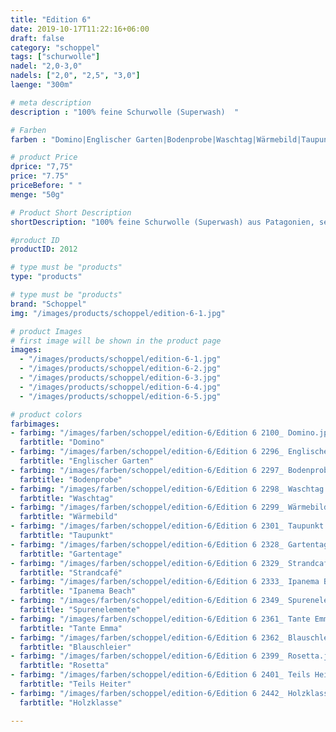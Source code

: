 ```yaml
---
title: "Edition 6"
date: 2019-10-17T11:22:16+06:00
draft: false
category: "schoppel"
tags: ["schurwolle"]
nadel: "2,0-3,0"
nadels: ["2,0", "2,5", "3,0"] 
laenge: "300m"	

# meta description
description : "100% feine Schurwolle (Superwash)  "

# Farben
farben : "Domino|Englischer Garten|Bodenprobe|Waschtag|Wärmebild|Taupunkt|Gartentage|Strandcafé|Ipanema Beach|Spurenelemente|Tante Emma|Blauschleier|Rosetta|Teils Heiter|Holzklasse"

# product Price
dprice: "7,75"
price: "7.75"
priceBefore: " "
menge: "50g"

# Product Short Description
shortDescription: "100% feine Schurwolle (Superwash) aus Patagonien, sehr weiches Farbverlaufsgarn"

#product ID
productID: 2012

# type must be "products"
type: "products"

# type must be "products"
brand: "Schoppel"
img: "/images/products/schoppel/edition-6-1.jpg"   

# product Images
# first image will be shown in the product page
images:
  - "/images/products/schoppel/edition-6-1.jpg"
  - "/images/products/schoppel/edition-6-2.jpg"
  - "/images/products/schoppel/edition-6-3.jpg"
  - "/images/products/schoppel/edition-6-4.jpg"
  - "/images/products/schoppel/edition-6-5.jpg"

# product colors
farbimages:
- farbimg: "/images/farben/schoppel/edition-6/Edition 6 2100_ Domino.jpg"	
  farbtitle: "Domino"
- farbimg: "/images/farben/schoppel/edition-6/Edition 6 2296_ Englischer Garten.jpg"	
  farbtitle: "Englischer Garten"
- farbimg: "/images/farben/schoppel/edition-6/Edition 6 2297_ Bodenprobe.jpg"	
  farbtitle: "Bodenprobe"
- farbimg: "/images/farben/schoppel/edition-6/Edition 6 2298_ Waschtag.jpg"	
  farbtitle: "Waschtag"
- farbimg: "/images/farben/schoppel/edition-6/Edition 6 2299_ Wärmebild.jpg"	
  farbtitle: "Wärmebild"
- farbimg: "/images/farben/schoppel/edition-6/Edition 6 2301_ Taupunkt.jpg"	
  farbtitle: "Taupunkt"
- farbimg: "/images/farben/schoppel/edition-6/Edition 6 2328_ Gartentage.jpg"	
  farbtitle: "Gartentage"
- farbimg: "/images/farben/schoppel/edition-6/Edition 6 2329_ Strandcafé.jpg"	
  farbtitle: "Strandcafé"
- farbimg: "/images/farben/schoppel/edition-6/Edition 6 2333_ Ipanema Beach.jpg"	
  farbtitle: "Ipanema Beach"
- farbimg: "/images/farben/schoppel/edition-6/Edition 6 2349_ Spurenelemente.jpg"	
  farbtitle: "Spurenelemente"
- farbimg: "/images/farben/schoppel/edition-6/Edition 6 2361_ Tante Emma.jpg"	
  farbtitle: "Tante Emma"
- farbimg: "/images/farben/schoppel/edition-6/Edition 6 2362_ Blauschleier.jpg"	
  farbtitle: "Blauschleier"
- farbimg: "/images/farben/schoppel/edition-6/Edition 6 2399_ Rosetta.jpg"	
  farbtitle: "Rosetta"
- farbimg: "/images/farben/schoppel/edition-6/Edition 6 2401_ Teils Heiter.jpg"	
  farbtitle: "Teils Heiter"
- farbimg: "/images/farben/schoppel/edition-6/Edition 6 2442_ Holzklasse.jpg"	
  farbtitle: "Holzklasse"

---
```



